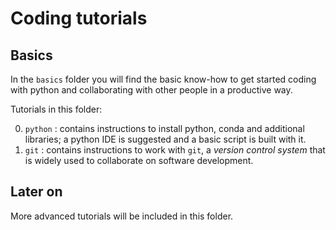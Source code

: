 # Coding tutorials

## Basics

In the `basics` folder you will find the basic know-how to get started coding with python and collaborating with other people in a productive way.

Tutorials in this folder:

0. `python` : contains instructions to install python, conda and additional libraries; a python IDE is suggested and a basic script is built with it.
1. `git` : contains instructions to work with `git`, a *version control system* that is widely used to collaborate on software development.

## Later on

More advanced tutorials will be included in this folder.
